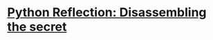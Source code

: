 # [Python Reflection: Disassembling the secret](https://www.codewars.com/kata/59b5896322f6bbe260002aa0)